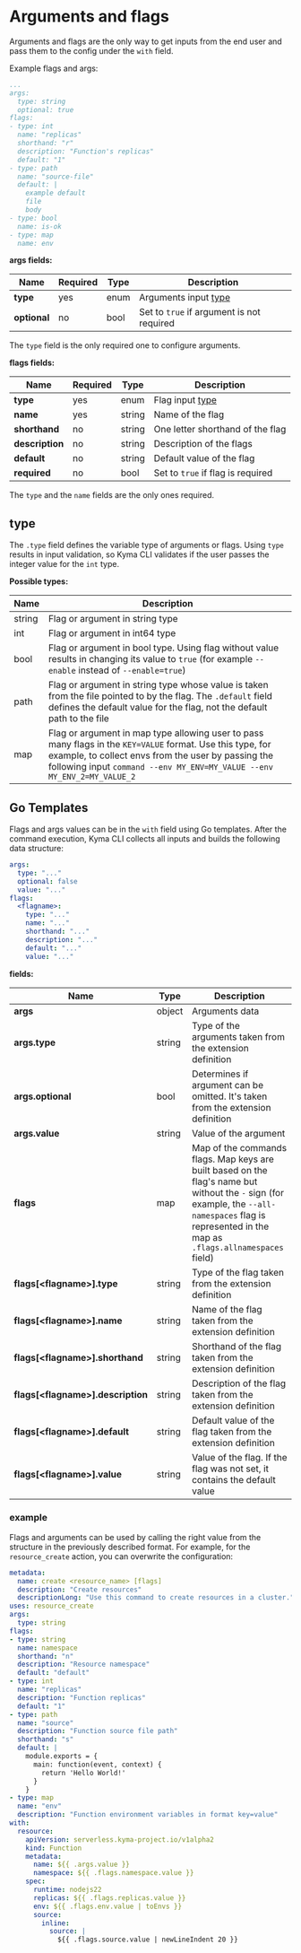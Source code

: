 # Arguments and flags

Arguments and flags are the only way to get inputs from the end user and pass them to the config under the `with` field.

Example flags and args:

```yaml
...
args:
  type: string
  optional: true
flags:
- type: int
  name: "replicas"
  shorthand: "r"
  description: "Function's replicas"
  default: "1"
- type: path
  name: "source-file"
  default: |
    example default
    file
    body
- type: bool
  name: is-ok
- type: map
  name: env
```

**args fields:**

| Name | Required | Type | Description |
| --- | --- | --- | --- |
| **type** | yes | enum | Arguments input [type](./inputs.md#type) |
| **optional** | no | bool | Set to `true` if argument is not required |

The `type` field is the only required one to configure arguments.

**flags fields:**

| Name | Required | Type | Description |
| --- | --- | --- | --- |
| **type** | yes | enum | Flag input [type](./inputs.md#type) |
| **name** | yes | string | Name of the flag |
| **shorthand** | no | string | One letter shorthand of the flag |
| **description** | no | string | Description of the flags |
| **default** | no | string | Default value of the flag |
| **required** | no | bool | Set to `true` if flag is required |

The `type` and the `name` fields are the only ones required.

## type

The `.type` field defines the variable type of arguments or flags. Using `type` results in input validation, so Kyma CLI validates if the user passes the integer value for the `int` type.

**Possible types:**

| Name | Description |
| --- | --- |
| string | Flag or argument in string type |
| int | Flag or argument in int64 type |
| bool | Flag or argument in bool type. Using flag without value results in changing its value to `true` (for example `--enable` instead of `--enable=true`) |
| path | Flag or argument in string type whose value is taken from the file pointed to by the flag. The `.default` field defines the default value for the flag, not the default path to the file |
| map | Flag or argument in map type allowing user to pass many flags in the `KEY=VALUE` format. Use this type, for example, to collect envs from the user by passing the following input `command --env MY_ENV=MY_VALUE --env MY_ENV_2=MY_VALUE_2` |

## Go Templates

Flags and args values can be in the `with` field using Go templates. After the command execution, Kyma CLI collects all inputs and builds the following data structure:

```yaml
args:
  type: "..."
  optional: false
  value: "..."
flags:
  <flagname>:
    type: "..."
    name: "..."
    shorthand: "..."
    description: "..."
    default: "..."
    value: "..."
```

**fields:**

| Name | Type | Description |
| --- | --- | --- |
| **args** | object | Arguments data |
| **args.type** | string | Type of the arguments taken from the extension definition |
| **args.optional** | bool | Determines if argument can be omitted. It's taken from the extension definition |
| **args.value** | string | Value of the argument |
| **flags** | map | Map of the commands flags. Map keys are built based on the flag's name but without the `-` sign (for example, the `--all-namespaces` flag is represented in the map as `.flags.allnamespaces` field) |
| **flags[\<flagname\>].type** | string | Type of the flag taken from the extension definition |
| **flags[\<flagname\>].name** | string | Name of the flag taken from the extension definition |
| **flags[\<flagname\>].shorthand** | string | Shorthand of the flag taken from the extension definition |
| **flags[\<flagname\>].description** | string | Description of the flag taken from the extension definition |
| **flags[\<flagname\>].default** | string | Default value of the flag taken from the extension definition |
| **flags[\<flagname\>].value** | string | Value of the flag. If the flag was not set, it contains the default value |

### example

Flags and arguments can be used by calling the right value from the structure in the previously described format. For example, for the `resource_create` action, you can overwrite the configuration:

```yaml
metadata:
  name: create <resource_name> [flags]
  description: "Create resources"
  descriptionLong: "Use this command to create resources in a cluster."
uses: resource_create
args:
  type: string
flags:
- type: string
  name: namespace
  shorthand: "n"
  description: "Resource namespace"
  default: "default"
- type: int
  name: "replicas"
  description: "Function replicas"
  default: "1"
- type: path
  name: "source"
  description: "Function source file path"
  shorthand: "s"
  default: |
    module.exports = {
      main: function(event, context) {
        return 'Hello World!'
      }
    }
- type: map
  name: "env"
  description: "Function environment variables in format key=value"
with:
  resource:
    apiVersion: serverless.kyma-project.io/v1alpha2
    kind: Function
    metadata:
      name: ${{ .args.value }}
      namespace: ${{ .flags.namespace.value }}
    spec:
      runtime: nodejs22
      replicas: ${{ .flags.replicas.value }}
      env: ${{ .flags.env.value | toEnvs }}
      source:
        inline:
          source: |
            ${{ .flags.source.value | newLineIndent 20 }}
```
